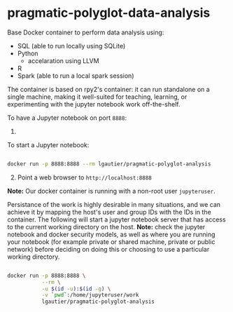 # pragmatic-polyglot-data-analysis

Base Docker container to perform data analysis using:
- SQL (able to run locally using SQLite)
- Python
  * accelaration using LLVM
- R
- Spark (able to run a local spark session)

The container is based on rpy2's container: it can run standalone on a single machine, making it well-suited for teaching, learning, or experimenting with the jupyter notebook work off-the-shelf.


To have a Jupyter notebook on port `8888`:

1. 
To start a Jupyter notebook:

```bash

docker run -p 8888:8888 --rm lgautier/pragmatic-polyglot-analysis

```

2. Point a web browser to `http://localhost:8888`

**Note:** Our docker container is running with a non-root user `jupyteruser`.


Persistance of the work is highly desirable in many situations, and we can achieve it by mapping the host's user and group IDs with the IDs in the container. The following
will start a jupyter notebook server that has access to the current working directory on the host. **Note:** check the jupyter notebook and docker security models,
as well as where you are running your notebook (for example private or shared machine, private or public network) before deciding on doing this or choosing to use a particular
working directory.

```bash

docker run -p 8888:8888 \
           --rm \
           -u $(id -u):$(id -g) \
           -v `pwd`:/home/jupyteruser/work
           lgautier/pragmatic-polyglot-analysis

```
